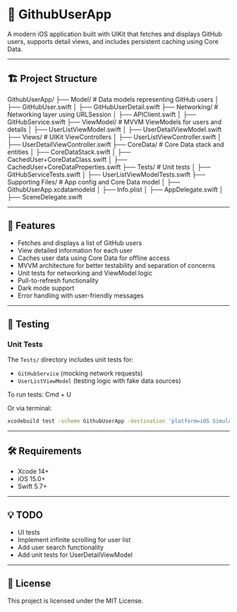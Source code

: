 # 🚀 GithubUserApp

A modern iOS application built with UIKit that fetches and displays GitHub users, supports detail views, and includes persistent caching using Core Data.

---

## 🏗 Project Structure

GithubUserApp/
├── Model/                    # Data models representing GitHub users
│   ├── GitHubUser.swift
│   ├── GitHubUserDetail.swift
├── Networking/               # Networking layer using URLSession
│   ├── APIClient.swift
│   ├── GitHubService.swift
├── ViewModel/               # MVVM ViewModels for users and details
│   ├── UserListViewModel.swift
│   ├── UserDetailViewModel.swift
├── Views/                   # UIKit ViewControllers
│   ├── UserListViewController.swift
│   ├── UserDetailViewController.swift
├── CoreData/               # Core Data stack and entities
│   ├── CoreDataStack.swift
│   ├── CachedUser+CoreDataClass.swift
│   ├── CachedUser+CoreDataProperties.swift
├── Tests/                  # Unit tests
│   ├── GitHubServiceTests.swift
│   ├── UserListViewModelTests.swift
├── Supporting Files/       # App config and Core Data model
│   ├── GithubUserApp.xcdatamodeld
│   ├── Info.plist
│   ├── AppDelegate.swift
│   ├── SceneDelegate.swift

---

## 📱 Features

- Fetches and displays a list of GitHub users
- View detailed information for each user
- Caches user data using Core Data for offline access
- MVVM architecture for better testability and separation of concerns
- Unit tests for networking and ViewModel logic
- Pull-to-refresh functionality
- Dark mode support
- Error handling with user-friendly messages

---

## 🧪 Testing

### Unit Tests
The `Tests/` directory includes unit tests for:
- `GitHubService` (mocking network requests)
- `UserListViewModel` (testing logic with fake data sources)

To run tests:
Cmd + U

Or via terminal:
```bash
xcodebuild test -scheme GithubUserApp -destination 'platform=iOS Simulator,name=iPhone 14'
```

---

## 🛠 Requirements
- Xcode 14+
- iOS 15.0+
- Swift 5.7+

---

## 💡 TODO
- UI tests
- Implement infinite scrolling for user list
- Add user search functionality
- Add unit tests for UserDetailViewModel

---

## 📄 License

This project is licensed under the MIT License.
